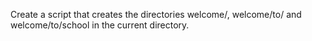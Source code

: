  Create a script that creates the directories welcome/, welcome/to/ and welcome/to/school in the current directory.
